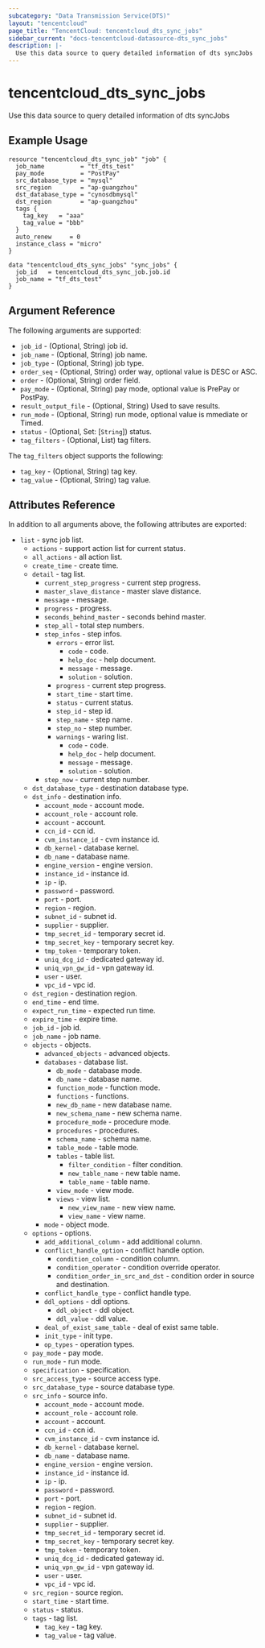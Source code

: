 ```yaml
---
subcategory: "Data Transmission Service(DTS)"
layout: "tencentcloud"
page_title: "TencentCloud: tencentcloud_dts_sync_jobs"
sidebar_current: "docs-tencentcloud-datasource-dts_sync_jobs"
description: |-
  Use this data source to query detailed information of dts syncJobs
---
```


# tencentcloud_dts_sync_jobs

Use this data source to query detailed information of dts syncJobs

## Example Usage

```hcl
resource "tencentcloud_dts_sync_job" "job" {
  job_name          = "tf_dts_test"
  pay_mode          = "PostPay"
  src_database_type = "mysql"
  src_region        = "ap-guangzhou"
  dst_database_type = "cynosdbmysql"
  dst_region        = "ap-guangzhou"
  tags {
    tag_key   = "aaa"
    tag_value = "bbb"
  }
  auto_renew     = 0
  instance_class = "micro"
}

data "tencentcloud_dts_sync_jobs" "sync_jobs" {
  job_id   = tencentcloud_dts_sync_job.job.id
  job_name = "tf_dts_test"
}
```

## Argument Reference

The following arguments are supported:

* `job_id` - (Optional, String) job id.
* `job_name` - (Optional, String) job name.
* `job_type` - (Optional, String) job type.
* `order_seq` - (Optional, String) order way, optional value is DESC or ASC.
* `order` - (Optional, String) order field.
* `pay_mode` - (Optional, String) pay mode, optional value is PrePay or PostPay.
* `result_output_file` - (Optional, String) Used to save results.
* `run_mode` - (Optional, String) run mode, optional value is mmediate or Timed.
* `status` - (Optional, Set: [`String`]) status.
* `tag_filters` - (Optional, List) tag filters.

The `tag_filters` object supports the following:

* `tag_key` - (Optional, String) tag key.
* `tag_value` - (Optional, String) tag value.

## Attributes Reference

In addition to all arguments above, the following attributes are exported:

* `list` - sync job list.
  * `actions` - support action list for current status.
  * `all_actions` - all action list.
  * `create_time` - create time.
  * `detail` - tag list.
    * `current_step_progress` - current step progress.
    * `master_slave_distance` - master slave distance.
    * `message` - message.
    * `progress` - progress.
    * `seconds_behind_master` - seconds behind master.
    * `step_all` - total step numbers.
    * `step_infos` - step infos.
      * `errors` - error list.
        * `code` - code.
        * `help_doc` - help document.
        * `message` - message.
        * `solution` - solution.
      * `progress` - current step progress.
      * `start_time` - start time.
      * `status` - current status.
      * `step_id` - step id.
      * `step_name` - step name.
      * `step_no` - step number.
      * `warnings` - waring list.
        * `code` - code.
        * `help_doc` - help document.
        * `message` - message.
        * `solution` - solution.
    * `step_now` - current step number.
  * `dst_database_type` - destination database type.
  * `dst_info` - destination info.
    * `account_mode` - account mode.
    * `account_role` - account role.
    * `account` - account.
    * `ccn_id` - ccn id.
    * `cvm_instance_id` - cvm instance id.
    * `db_kernel` - database kernel.
    * `db_name` - database name.
    * `engine_version` - engine version.
    * `instance_id` - instance id.
    * `ip` - ip.
    * `password` - password.
    * `port` - port.
    * `region` - region.
    * `subnet_id` - subnet id.
    * `supplier` - supplier.
    * `tmp_secret_id` - temporary secret id.
    * `tmp_secret_key` - temporary secret key.
    * `tmp_token` - temporary token.
    * `uniq_dcg_id` - dedicated gateway id.
    * `uniq_vpn_gw_id` - vpn gateway id.
    * `user` - user.
    * `vpc_id` - vpc id.
  * `dst_region` - destination region.
  * `end_time` - end time.
  * `expect_run_time` - expected run time.
  * `expire_time` - expire time.
  * `job_id` - job id.
  * `job_name` - job name.
  * `objects` - objects.
    * `advanced_objects` - advanced objects.
    * `databases` - database list.
      * `db_mode` - database mode.
      * `db_name` - database name.
      * `function_mode` - function mode.
      * `functions` - functions.
      * `new_db_name` - new database name.
      * `new_schema_name` - new schema name.
      * `procedure_mode` - procedure mode.
      * `procedures` - procedures.
      * `schema_name` - schema name.
      * `table_mode` - table mode.
      * `tables` - table list.
        * `filter_condition` - filter condition.
        * `new_table_name` - new table name.
        * `table_name` - table name.
      * `view_mode` - view mode.
      * `views` - view list.
        * `new_view_name` - new view name.
        * `view_name` - view name.
    * `mode` - object mode.
  * `options` - options.
    * `add_additional_column` - add additional column.
    * `conflict_handle_option` - conflict handle option.
      * `condition_column` - condition column.
      * `condition_operator` - condition override operator.
      * `condition_order_in_src_and_dst` - condition order in source and destination.
    * `conflict_handle_type` - conflict handle type.
    * `ddl_options` - ddl options.
      * `ddl_object` - ddl object.
      * `ddl_value` - ddl value.
    * `deal_of_exist_same_table` - deal of exist same table.
    * `init_type` - init type.
    * `op_types` - operation types.
  * `pay_mode` - pay mode.
  * `run_mode` - run mode.
  * `specification` - specification.
  * `src_access_type` - source access type.
  * `src_database_type` - source database type.
  * `src_info` - source info.
    * `account_mode` - account mode.
    * `account_role` - account role.
    * `account` - account.
    * `ccn_id` - ccn id.
    * `cvm_instance_id` - cvm instance id.
    * `db_kernel` - database kernel.
    * `db_name` - database name.
    * `engine_version` - engine version.
    * `instance_id` - instance id.
    * `ip` - ip.
    * `password` - password.
    * `port` - port.
    * `region` - region.
    * `subnet_id` - subnet id.
    * `supplier` - supplier.
    * `tmp_secret_id` - temporary secret id.
    * `tmp_secret_key` - temporary secret key.
    * `tmp_token` - temporary token.
    * `uniq_dcg_id` - dedicated gateway id.
    * `uniq_vpn_gw_id` - vpn gateway id.
    * `user` - user.
    * `vpc_id` - vpc id.
  * `src_region` - source region.
  * `start_time` - start time.
  * `status` - status.
  * `tags` - tag list.
    * `tag_key` - tag key.
    * `tag_value` - tag value.



